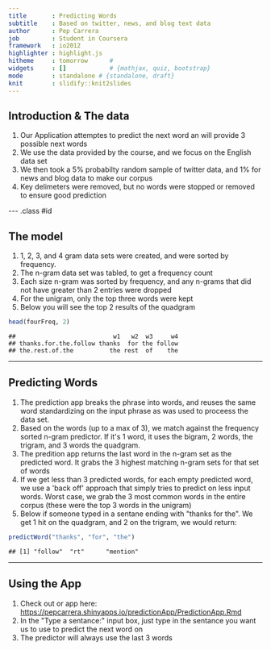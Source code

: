 ```yaml
---
title       : Predicting Words
subtitle    : Based on twitter, news, and blog text data
author      : Pep Carrera
job         : Student in Coursera
framework   : io2012
highlighter : highlight.js
hitheme     : tomorrow      # 
widgets     : []            # {mathjax, quiz, bootstrap}
mode        : standalone # {standalone, draft}
knit        : slidify::knit2slides
---
```


## Introduction & The data

1. Our Application attemptes to predict the next word an will provide 3 possible next words
3. We use the data provided by the course, and we focus on the English data set
3. We then took a 5% probabilty random sample of twitter data, and 1% for news and blog data to make our corpus
4. Key delimeters were removed, but no words were stopped or removed to ensure good prediction

--- .class #id 

## The model

1. 1, 2, 3, and 4 gram data sets were created, and were sorted by frequency.
2. The n-gram data set was tabled, to get a frequency count
2. Each size n-gram was sorted by frequency, and any n-grams that did not have greater than 2 entries were dropped
3. For the unigram, only the top three words were kept
4. Below you will see the top 2 results of the quadgram



```r
head(fourFreq, 2)
```

```
##                           w1   w2  w3     w4
## thanks.for.the.follow thanks  for the follow
## the.rest.of.the          the rest  of    the
```

---

## Predicting Words

1. The prediction app breaks the phrase into words, and reuses the same word standardizing on the input phrase as was used to proceess the data set. 
2. Based on the words (up to a max of 3), we match against the frequency sorted n-gram predictor.  If it's 1 word, it uses the bigram, 2 words, the trigram, and 3 words the quadgram.  
3. The predition app returns the last word in the n-gram set as the predicted word.  It grabs the 3 highest matching n-gram sets for that set of words
4. If we get less than 3 predicted words, for each empty predicted word, we use a 'back off' approach that simply tries to predict on less input words.  Worst case, we grab the 3 most common words in the entire corpus (these were the top 3 words in the unigram)
5. Below if someone typed in a sentane ending with "thanks for the".  We get 1 hit on the quadgram, and 2 on the trigram, we would return:


```r
predictWord("thanks", "for", "the")
```

```
## [1] "follow"  "rt"      "mention"
```

---

## Using the App

1. Check out or app here: https://pepcarrera.shinyapps.io/predictionApp/PredictionApp.Rmd
2. In the "Type a sentance:" input box, just type in the sentance you want us to use to predict the next word on
3. The predictor will always use the last 3 words

